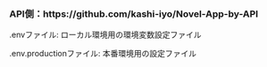 <h3>API側：https://github.com/kashi-iyo/Novel-App-by-API</h3>

<p>.envファイル: ローカル環境用の環境変数設定ファイル</p>
<p>.env.productionファイル: 本番環境用の設定ファイル</p>